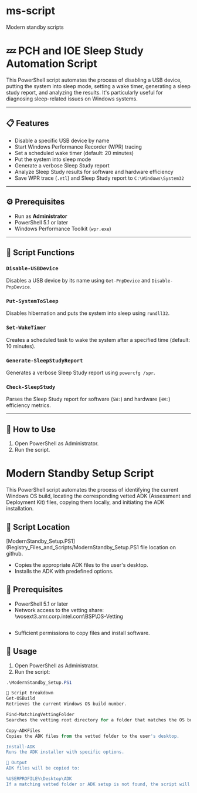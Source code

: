 # ms-script
 Modern standby scripts

# 💤 PCH and IOE Sleep Study Automation Script

This PowerShell script automates the process of disabling a USB device, putting the system into sleep mode, setting a wake timer, generating a sleep study report, and analyzing the results. It's particularly useful for diagnosing sleep-related issues on Windows systems.

---

## 📋 Features

- Disable a specific USB device by name
- Start Windows Performance Recorder (WPR) tracing
- Set a scheduled wake timer (default: 20 minutes)
- Put the system into sleep mode
- Generate a verbose Sleep Study report
- Analyze Sleep Study results for software and hardware efficiency
- Save WPR trace (`.etl`) and Sleep Study report to `C:\Windows\System32`

---

## ⚙️ Prerequisites

- Run as **Administrator**
- PowerShell 5.1 or later
- Windows Performance Toolkit (`wpr.exe`)

---

## 🧩 Script Functions

### `Disable-USBDevice`
Disables a USB device by its name using `Get-PnpDevice` and `Disable-PnpDevice`.

### `Put-SystemToSleep`
Disables hibernation and puts the system into sleep using `rundll32`.

### `Set-WakeTimer`
Creates a scheduled task to wake the system after a specified time (default: 10 minutes).

### `Generate-SleepStudyReport`
Generates a verbose Sleep Study report using `powercfg /spr`.

### `Check-SleepStudy`
Parses the Sleep Study report for software (`SW:`) and hardware (`HW:`) efficiency metrics.

---

## 🚀 How to Use

1. Open PowerShell as Administrator.
2. Run the script.

# Modern Standby Setup Script

This PowerShell script automates the process of identifying the current Windows OS build, locating the corresponding vetted ADK (Assessment and Deployment Kit) files, copying them locally, and initiating the ADK installation.

## 📁 Script Location

[ModernStandby_Setup.PS1](Registry_Files_and_Scripts/ModernStandby_Setup.PS1  file location on github.
- Copies the appropriate ADK files to the user's desktop.
- Installs the ADK with predefined options.

## 📌 Prerequisites

- PowerShell 5.1 or later
- Network access to the vetting share: \wosext3.amr.corp.intel.com\BSP\OS-Vetting
  ```
- Sufficient permissions to copy files and install software.

## 🚀 Usage

1. Open PowerShell as Administrator.
2. Run the script:
 ```powershell
 .\ModernStandby_Setup.PS1

🧩 Script Breakdown
Get-OSBuild
Retrieves the current Windows OS build number.

Find-MatchingVettingFolder
Searches the vetting root directory for a folder that matches the OS build number.

Copy-ADKFiles
Copies the ADK files from the vetted folder to the user's desktop.

Install-ADK
Runs the ADK installer with specific options.

📂 Output
ADK files will be copied to:

%USERPROFILE%\Desktop\ADK
If a matching vetted folder or ADK setup is not found, the script will notify the user.
